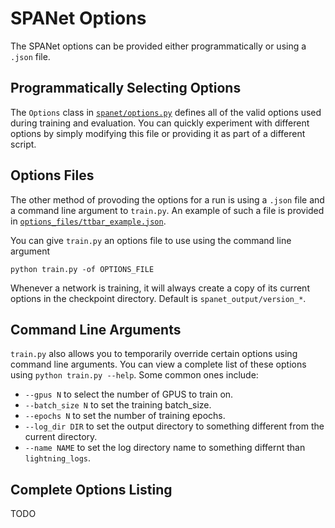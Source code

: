 # SPANet Options

The SPANet options can be provided either programmatically or using a `.json` file.

## Programmatically Selecting Options
The `Options` class in [`spanet/options.py`](../spanet/options.py) defines all
of the valid options used during training and evaluation. You can quickly
experiment with different options by simply modifying this file or providing 
it as part of a different script.

## Options Files
The other method of provoding the options for a run is using a `.json` file
and a command line argument to `train.py`. An example of such a file is provided
in [`options_files/ttbar_example.json`](../options_files/ttbar_example.json). 

You can give `train.py` an options file to use using the command line argument

`python train.py -of OPTIONS_FILE`

Whenever a network is training, it will always create a copy of its
current options in the checkpoint directory. 
Default is `spanet_output/version_*`.

## Command Line Arguments
`train.py` also allows you to temporarily override certain options using
command line arguments. You can view a complete list of these options
using `python train.py --help`. Some common ones include:

- `--gpus N` to select the number of GPUS to train on.
- `--batch_size N` to set the training batch_size.
- `--epochs N` to set the number of training epochs.
- `--log_dir DIR` to set the output directory to something different from the current directory.
- `--name NAME` to set the log directory name to something differnt than `lightning_logs`.

## Complete Options Listing
TODO